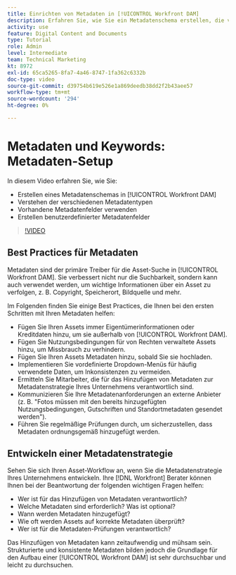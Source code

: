 ```yaml
---
title: Einrichten von Metadaten in [!UICONTROL Workfront DAM]
description: Erfahren Sie, wie Sie ein Metadatenschema erstellen, die verschiedenen Metadatentypen verstehen, vorhandene Metadatenfelder verwenden und vieles mehr in [!UICONTROL Workfront DAM].
activity: use
feature: Digital Content and Documents
type: Tutorial
role: Admin
level: Intermediate
team: Technical Marketing
kt: 8972
exl-id: 65ca5265-8fa7-4a46-8747-1fa362c6332b
doc-type: video
source-git-commit: d39754b619e526e1a869deedb38dd2f2b43aee57
workflow-type: tm+mt
source-wordcount: '294'
ht-degree: 0%

---
```


# Metadaten und Keywords: Metadaten-Setup

In diesem Video erfahren Sie, wie Sie:

* Erstellen eines Metadatenschemas in [!UICONTROL Workfront DAM]
* Verstehen der verschiedenen Metadatentypen
* Vorhandene Metadatenfelder verwenden
* Erstellen benutzerdefinierter Metadatenfelder

>[!VIDEO](https://video.tv.adobe.com/v/335235/?quality=12)

## Best Practices für Metadaten

Metadaten sind der primäre Treiber für die Asset-Suche in [!UICONTROL Workfront DAM]. Sie verbessert nicht nur die Suchbarkeit, sondern kann auch verwendet werden, um wichtige Informationen über ein Asset zu verfolgen, z. B. Copyright, Speicherort, Bildquelle und mehr.

Im Folgenden finden Sie einige Best Practices, die Ihnen bei den ersten Schritten mit Ihren Metadaten helfen:

* Fügen Sie Ihren Assets immer Eigentümerinformationen oder Kreditdaten hinzu, um sie außerhalb von [!UICONTROL Workfront DAM].
* Fügen Sie Nutzungsbedingungen für von Rechten verwaltete Assets hinzu, um Missbrauch zu verhindern.
* Fügen Sie Ihren Assets Metadaten hinzu, sobald Sie sie hochladen.
* Implementieren Sie vordefinierte Dropdown-Menüs für häufig verwendete Daten, um Inkonsistenzen zu vermeiden.
* Ermitteln Sie Mitarbeiter, die für das Hinzufügen von Metadaten zur Metadatenstrategie Ihres Unternehmens verantwortlich sind.
* Kommunizieren Sie Ihre Metadatenanforderungen an externe Anbieter (z. B. &quot;Fotos müssen mit den bereits hinzugefügten Nutzungsbedingungen, Gutschriften und Standortmetadaten gesendet werden&quot;).
* Führen Sie regelmäßige Prüfungen durch, um sicherzustellen, dass Metadaten ordnungsgemäß hinzugefügt werden.

## Entwickeln einer Metadatenstrategie

Sehen Sie sich Ihren Asset-Workflow an, wenn Sie die Metadatenstrategie Ihres Unternehmens entwickeln. Ihre [!DNL Workfront] Berater können Ihnen bei der Beantwortung der folgenden wichtigen Fragen helfen:

* Wer ist für das Hinzufügen von Metadaten verantwortlich?
* Welche Metadaten sind erforderlich? Was ist optional?
* Wann werden Metadaten hinzugefügt?
* Wie oft werden Assets auf korrekte Metadaten überprüft?
* Wer ist für die Metadaten-Prüfungen verantwortlich?

Das Hinzufügen von Metadaten kann zeitaufwendig und mühsam sein. Strukturierte und konsistente Metadaten bilden jedoch die Grundlage für den Aufbau einer [!UICONTROL Workfront DAM] ist sehr durchsuchbar und leicht zu durchsuchen.

